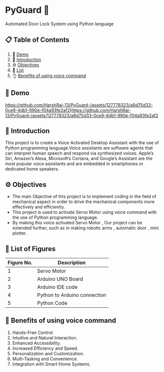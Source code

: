 # PyGuard 🔐
Automated Door Lock System using Python language

## 📋 <a name="table">Table of Contents</a>
1. 🔗 [Demo](#links)
2. 🤖 [Introduction](#links)
3. ⚙️ [Objectives](#links)
4. 🔋 [List](#links)
5. 👌 [Benefits of using voice command](#links)

## <a name="links">🔗 Demo</a>

https://github.com/HarshRaj-13/PyGuard-/assets/127778323/a8d75d33-0ce9-4db1-990e-f04a93fe2af2)https://github.com/HarshRaj-13/PyGuard-/assets/127778323/a8d75d33-0ce9-4db1-990e-f04a93fe2af2

## <a name="links">🤖 Introduction</a>
This project is to create a Voice Activated Desktop Assistant with the use of  Python programming language.Voice assistants are software agents that can interpret human speech and respond via synthesized voices. Apple’s Siri, Amazon’s Alexa, Microsoft’s Cortana, and Google’s Assistant are the most popular voice assistants and are embedded in smartphones or dedicated home speakers.

## <a name="links">⚙️ Objectives</a>
- The main Objective of this project is to  implement coding in the field of mechanical aspect in order to drive the mechanical components more effectively and efficiently. 
- This project is used to activate Servo Motor using voice command with the use of Python programming language.
- By making this voice activated Servo Motor , Our project can be extended further, such as in making robotic arms , automatic door , mini plotter. 

## <a name="links">🔗 List</a> of Figures

| Figure No.    | Description   |
| ------------- | ------------- |
|      1        | Servo Motor  |
|      2        | Arduino UNO Board  |
|      3        | Arduino IDE code  |
|      4        | Python to Arduino connection  |
|      5        | Python Code  |

## <a name="links">🔗 Benefits of using voice command</a>
1. Hands-Free Control.
2. Intuitive and Natural Interaction.
3. Enhanced Accessibility.
4. Increased Efficiency and Speed.
5. Personalization and Customization.
6. Multi-Tasking and Convenience.
7. Integration with Smart Home Systems.


